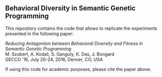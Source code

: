 Behavioral Diversity in Semantic Genetic Programming
--------------------
This repository contains the code that allows to replicate the experiments presented in the following paper:

_Reducing Antagonism between Behavioral Diversity and Fitness in Semantic Genetic Programming_<br>
M. Szubert, A. Kodali, S. Ganguly, K. Das, J. Bongard<br>
GECCO '16, July 20-24, 2016, Denver, CO, USA

If using this code for academic purposes, please cite the paper above.
